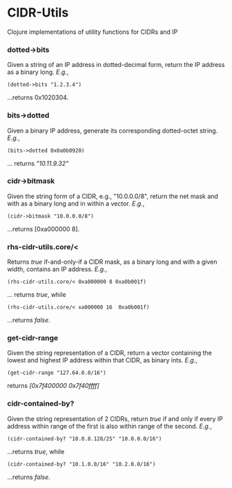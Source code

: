 # CIDR-Utils
Clojure implementations of utility functions for CIDRs and IP

### dotted->bits  
Given a string of an IP address in dotted-decimal form, return the IP address as a binary long.  *E.g.*,   
```
(dotted->bits "1.2.3.4")
``` 
...returns 0x1020304.

### bits->dotted
Given a binary IP address, generate its corresponding dotted-octet string. *E.g.*,
```
(bits->dotted 0x0a0b0920)
```
... returns *"10.11.9.32"*

### cidr->bitmask
Given the string form of a CIDR, e.g., "10.0.0.0/8", return the net mask and with as a binary long and in  within a vector. *E.g.*, 
```
(cidr->bitmask "10.0.0.0/8")
``` 
...returns [0xa000000 8].

### rhs-cidr-utils.core/<
Returns *true* if-and-only-if a CIDR mask, as a binary long and with a given width, contains an IP address. *E.g.*, 
```
(rhs-cidr-utils.core/< 0xa000000 8 0xa0b001f)
```
... returns *true*,  while 
```
(rhs-cidr-utils.core/< xa000000 16  0xa0b001f)
``` 
...returns *false*.

### get-cidr-range
Given the string representation of a CIDR, return a vector containing the lowest and highest IP address within that CIDR, as binary ints. *E.g.*,

```
(get-cidr-range "127.64.0.0/16")
```
returns *[0x7f400000 0x7f40ffff]*

### cidr-contained-by?
Given the string representation of 2 CIDRs, return *true* if and only if every IP address within range of the first is also within range of the second. *E.g.*,
```
(cidr-contained-by? "10.0.8.128/25" "10.0.0.0/16")
```
...returns *true*, while
```
(cidr-contained-by? "10.1.0.0/16" "10.2.0.0/16")
```
...returns *false*. 
